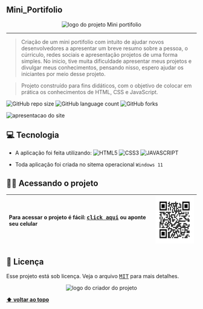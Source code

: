 ## Mini_Portifolio

<p align="center">
  <img witdh="800" height="200" src="https://user-images.githubusercontent.com/65673565/196572221-9647ee9a-d3c9-4fd4-98b1-5a04d084e24a.png" alt="logo do projeto Mini portifolio">
 </p>
 
 -------
> Criação de um mini portifolio com intuito de ajudar novos desenvolvedores a apresentar um breve resumo sobre a pessoa, o cúrriculo, redes sociais e apresentação projetos de uma forma simples. 
No inicio, tive muita dificuldade apresentar meus projetos e divulgar meus conhecimentos, pensando nisso, espero ajudar os iniciantes por meio desse projeto.

> Projeto construído para fins didáticos, com o objetivo de colocar em prática os conhecimentos de HTML, CSS e JavaScript.

![GitHub repo size](https://img.shields.io/github/repo-size/vandersann/Mini_Portifolio?style=for-the-badge)
![GitHub language count](https://img.shields.io/github/languages/count/vandersann/Mini_Portifolio?style=for-the-badge)
![GitHub forks](https://img.shields.io/github/forks/iuricode/Mini_Portifolio?style=for-the-badge)

<p align="left">
<img  width="800" src="src/img/apresentacao/portfolio.gif" alt="apresentacao do site">
</p>

## 💻 Tecnologia

* A aplicação foi feita utilizando:
![HTML5](https://img.shields.io/badge/HTML5-E34F26?style=for-the-badge&logo=html5&logoColor=white)
![CSS3](https://img.shields.io/badge/CSS3-1572B6?style=for-the-badge&logo=css3&logoColor=white)
![JAVASCRIPT](https://img.shields.io/badge/JavaScript-323330?style=for-the-badge&logo=javascript&logoColor=yellow)

* Toda aplicação foi criada no sitema operacional `Windows 11`

## :man_technologist: Acessando o projeto

Para acessar o projeto é fácil: <a href="https://vandersann.github.io/Mini_Portifolio/" target="_blank"><kbd>click aqui</kbd></a> ou aponte seu celular | <img src="src/img/apresentacao/qr.png" height="125" width="125" alt="apresentacao do site">
:--------- | :---------

## 📝 Licença

Esse projeto está sob licença. Veja o arquivo <kbd>[MIT](Mit.md)</kbd> para mais detalhes.

<p align="center">
  <img witdh="300" src="https://user-images.githubusercontent.com/65673565/190916838-46057236-9d6e-4e75-b919-d24f673caec7.svg" alt="logo do criador do projeto")
 </p>
  
  **[⬆ voltar ao topo](#Mini_Portifolio)**
